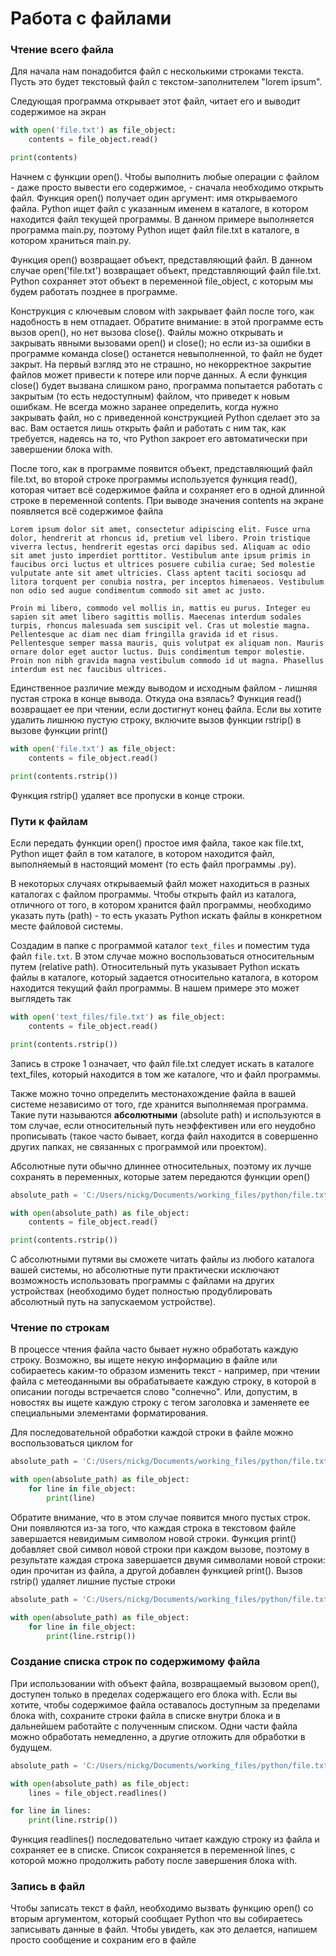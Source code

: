 # Работа с файлами

### Чтение всего файла

Для начала нам понадобится файл с несколькими строками текста. Пусть это будет текстовый файл с текстом-заполнителем "lorem ipsum".

Следующая программа открывает этот файл, читает его и выводит содержимое на экран

```python
with open('file.txt') as file_object:
    contents = file_object.read()

print(contents)
```

Начнем с функции open\(\). Чтобы выполнить любые операции с файлом - даже просто вывести его содержимое, - сначала необходимо открыть файл. Функция open\(\) получает один аргумент: имя открываемого файла. Python ищет файл с указанным именем в каталоге, в котором находится файл текущей программы. В данном примере выполняется программа main.py, поэтому Python ищет файл file.txt в каталоге, в котором храниться main.py.

Функция open\(\) возвращает объект, представляющий файл. В данном случае open\('file.txt'\) возвращает объект, представляющий файл file.txt. Python сохраняет этот объект в переменной file\_object, с которым мы будем работать позднее в программе.

Конструкция с ключевым словом with закрывает файл после того, как надобность в нем отпадает. Обратите внимание: в этой программе есть вызов open\(\), но нет вызова close\(\). Файлы можно открывать и закрывать явными вызовами open\(\) и close\(\); но если из-за ошибки в программе команда close\(\) останется невыполненной, то файл не будет закрыт. На первый взгляд это не страшно, но некорректное закрытие файлов может привести к потере или порче данных. А если функция close\(\) будет вызвана слишком рано, программа попытается работать с закрытым \(то есть недоступным\) файлом, что приведет к новым ошибкам. Не всегда можно заранее определить, когда нужно закрывать файл, но с приведенной конструкцией Python сделает это за вас. Вам остается лишь открыть файл и работать с ним так, как требуется, надеясь на то, что Python закроет его автоматически при завершении блока with.

После того, как в программе появится объект, представляющий файл file.txt, во второй строке программы используется функция read\(\), которая читает всё содержимое файла и сохраняет его в одной длинной строке в переменной contents. При выводе значения contents на экране появляется всё содержимое файла

```text
Lorem ipsum dolor sit amet, consectetur adipiscing elit. Fusce urna dolor, hendrerit at rhoncus id, pretium vel libero. Proin tristique viverra lectus, hendrerit egestas orci dapibus sed. Aliquam ac odio sit amet justo imperdiet porttitor. Vestibulum ante ipsum primis in faucibus orci luctus et ultrices posuere cubilia curae; Sed molestie vulputate ante sit amet ultricies. Class aptent taciti sociosqu ad litora torquent per conubia nostra, per inceptos himenaeos. Vestibulum non odio sed augue condimentum commodo sit amet ac justo.

Proin mi libero, commodo vel mollis in, mattis eu purus. Integer eu sapien sit amet libero sagittis mollis. Maecenas interdum sodales turpis, rhoncus malesuada sem suscipit vel. Cras ut molestie magna. Pellentesque ac diam nec diam fringilla gravida id et risus. Pellentesque semper massa mauris, quis volutpat ex aliquam non. Mauris ornare dolor eget auctor luctus. Duis condimentum tempor molestie. Proin non nibh gravida magna vestibulum commodo id ut magna. Phasellus interdum est nec faucibus ultrices.

```

Единственное различие между выводом и исходным файлом - лишняя пустая строка в конце вывода. Откуда она взялась? Функция read\(\) возвращает ее при чтении, если достигнут конец файла. Если вы хотите удалить лишнюю пустую строку, включите вызов функции rstrip\(\) в вызове функции print\(\)

```python
with open('file.txt') as file_object:
    contents = file_object.read()

print(contents.rstrip())
```

Функция rstrip\(\) удаляет все пропуски в конце строки.

### Пути к файлам

Если передать функции open\(\) простое имя файла, такое как file.txt, Python ищет файл в том каталоге, в котором находится файл, выполняемый в настоящий момент \(то есть файл программы .py\).

В некоторых случаях открываемый файл может находиться в разных каталогах с файлом программы. Чтобы открыть файл из каталога, отличного от того, в котором хранится файл программы, необходимо указать путь \(path\) - то есть указать Python искать файлы в конкретном месте файловой системы.

Создадим в папке с программой каталог `text_files` и поместим туда файл `file.txt`. В этом случае можно воспользоваться относительным путем \(relative path\). Относительный путь указывает Python искать файлы в каталоге, который задается относительно каталога, в котором находится текущий файл программы. В нашем примере это может выглядеть так

```python
with open('text_files/file.txt') as file_object:
    contents = file_object.read()

print(contents.rstrip())
```

Запись в строке 1 означает, что файл file.txt следует искать в каталоге text\_files, который находится в том же каталоге, что и файл программы.

Также можно точно определить местонахождение файла в вашей системе независимо от того, где хранится выполняемая программа. Такие пути называются **абсолютными** \(absolute path\) и используются в том случае, если относительный путь неэффективен или его неудобно прописывать \(такое часто бывает, когда файл находится в совершенно других папках, не связанных с программой или проектом\).

Абсолютные пути обычно длиннее относительных, поэтому их лучше сохранять в переменных, которые затем передаются функции open\(\)

```python
absolute_path = 'C:/Users/nickg/Documents/working_files/python/file.txt'

with open(absolute_path) as file_object:
    contents = file_object.read()

print(contents.rstrip())
```

С абсолютными путями вы сможете читать файлы из любого каталога вашей системы, но абсолютные пути практически исключают возможность использовать программы с файлами на других устройствах \(необходимо будет полностью продублировать абсолютный путь на запускаемом устройстве\).

### Чтение по строкам

В процессе чтения файла часто бывает нужно обработать каждую строку. Возможно, вы ищете некую информацию в файле или собираетесь каким-то образом изменить текст - например, при чтении файла с метеоданными вы обрабатываете каждую строку, в которой в описании погоды встречается слово "солнечно". Или, допустим, в новостях вы ищете каждую строку с тегом заголовка и заменяете ее специальными элементами форматирования.

Для последовательной обработки каждой строки в файле можно воспользоваться циклом for

```python
absolute_path = 'C:/Users/nickg/Documents/working_files/python/file.txt'

with open(absolute_path) as file_object:
    for line in file_object:
        print(line)
```

Обратите внимание, что в этом случае появится много пустых строк. Они появляются из-за того, что каждая строка в текстовом файле завершается невидимым символом новой строки. Функция print\(\) добавляет свой символ новой строки при каждом вызове, поэтому в результате каждая строка завершается двумя символами новой строки: один прочитан из файла, а другой добавлен функцией print\(\). Вызов rstrip\(\) удаляет лишние пустые строки

```python
absolute_path = 'C:/Users/nickg/Documents/working_files/python/file.txt'

with open(absolute_path) as file_object:
    for line in file_object:
        print(line.rstrip())
```

### Создание списка строк по содержимому файла

При использовании with объект файла, возвращаемый вызовом open\(\), доступен только в пределах содержащего его блока with. Если вы хотите, чтобы содержимое файла оставалось доступным за пределами блока with, сохраните строки файла в списке внутри блока и в дальнейшем работайте с полученным списком. Одни части файла можно обработать немедленно, а другие отложить для обработки в будущем.

```python
absolute_path = 'C:/Users/nickg/Documents/working_files/python/file.txt'

with open(absolute_path) as file_object:
    lines = file_object.readlines()

for line in lines:
    print(line.rstrip())
```

Функция readlines\(\) последовательно читает каждую строку из файла и сохраняет ее в списке. Список сохраняется в переменной lines, с которой можно продолжить работу после завершения блока with.

### Запись в файл

Чтобы записать текст в файл, необходимо вызвать функцию open\(\) со вторым аргументом, который сообщает Python что вы собираетесь записывать данные в файл. Чтобы увидеть, как это делается, напишем просто сообщение и сохраним его в файле



